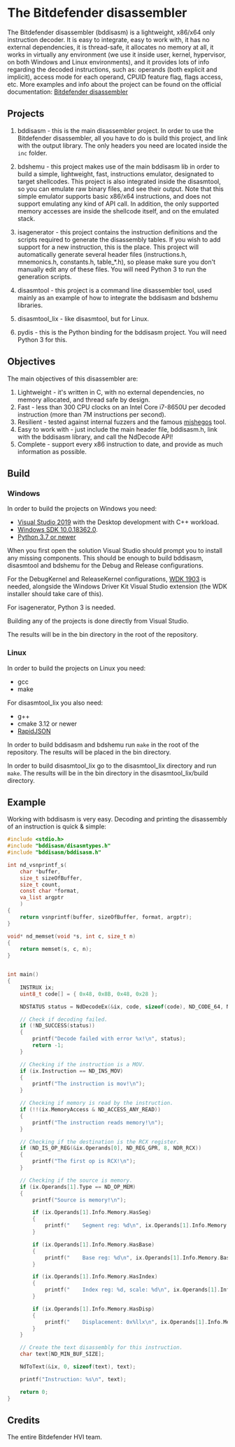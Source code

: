 # The Bitdefender disassembler

The Bitdefender disassembler (bddisasm) is a lightweight, x86/x64 only instruction decoder. It is easy to integrate, easy to work with, it has no external dependencies, it is thread-safe, it allocates no memory at all, it works in virtually any environment (we use it inside user, kernel, hypervisor, on both Windows and Linux environments), and it provides lots of info regarding the decoded instructions, such as: operands (both explicit and implicit), access mode for each operand, CPUID feature flag, flags access, etc. More examples and info about the project can be found on the official documentation: [Bitdefender disassembler](http://bddisasm.readthedocs.io)

## Projects

1. bddisasm - this is the main disassembler project. In order to use the Bitdefender disassembler, all you have to do is build this project, and link with the output library. The only headers you need are located inside the `inc` folder.

2. bdshemu - this project makes use of the main bddisasm lib in order to build a simple, lightweight, fast, instructions emulator, designated to target shellcodes. This project is also integrated inside the disasmtool, so you can
emulate raw binary files, and see their output. Note that this simple emulator supports basic x86/x64 instructions, and does not support emulating any kind of API call. In addition, the only supported memory accesses are inside the shellcode itself, and on the emulated stack.

3. isagenerator - this project contains the instruction definitions and the scripts required to generate the disassembly tables. If you wish to add support for a new instruction, this is the place. This project will automatically generate several header files (instructions.h, mnemonics.h, constants.h, table_\*.h), so please make sure you don't manually edit any of these files. You will need Python 3 to run the generation scripts.

4. disasmtool - this project is a command line disassembler tool, used mainly as an example of how to integrate the bddisasm and bdshemu libraries.

5. disasmtool_lix - like disasmtool, but for Linux.

6. pydis - this is the Python binding for the bddisasm project. You will need Python 3 for this.

## Objectives

The main objectives of this disassembler are:

1. Lightweight - it's written in C, with no external dependencies, no memory allocated, and thread safe by design.
2. Fast - less than 300 CPU clocks on an Intel Core i7-8650U per decoded instruction (more than 7M instructions per second).
3. Resilient - tested against internal fuzzers and the famous [mishegos](https://github.com/trailofbits/mishegos) tool.
4. Easy to work with - just include the main header file, bddisasm.h, link with the bddisasm library, and call the NdDecode API!
5. Complete - support every x86 instruction to date, and provide as much information as possible.

## Build

### Windows

In order to build the projects on Windows you need:

* [Visual Studio 2019](https://visualstudio.microsoft.com/vs/) with the Desktop development with C++ workload.
* [Windows SDK 10.0.18362.0](https://developer.microsoft.com/en-us/windows/downloads/windows-10-sdk/).
* [Python 3.7 or newer](https://www.python.org/downloads/release/python-373/)

When you first open the solution Visual Studio should prompt you to install any missing components.
This should be enough to build bddisasm, disasmtool and bdshemu for the Debug and Release configurations.

For the DebugKernel and ReleaseKernel configurations, [WDK 1903](https://go.microsoft.com/fwlink/?linkid=2085767) is needed, alongside the Windows Driver Kit Visual Studio extension (the WDK installer should take care of this).

For isagenerator, Python 3 is needed.

Building any of the projects is done directly from Visual Studio.

The results will be in the bin directory in the root of the repository.

### Linux

In order to build the projects on Linux you need:

* gcc
* make

For disasmtool_lix you also need:

* g++
* cmake 3.12 or newer
* [RapidJSON](https://github.com/Tencent/rapidjson/)

In order to build bddisasm and bdshemu run `make` in the root of the repository. The results will be placed in the bin directory.

In order to build disasmtool_lix go to the disasmtool_lix directory and run `make`. The results will be in the bin directory in the disasmtool_lix/build directory.

## Example

Working with bddisasm is very easy. Decoding and printing the disassembly of an instruction is quick & simple:

```c
#include <stdio.h>
#include "bddisasm/disasmtypes.h"
#include "bddisasm/bddisasm.h"

int nd_vsnprintf_s(
    char *buffer,
    size_t sizeOfBuffer,
    size_t count,
    const char *format,
    va_list argptr
    )
{
    return vsnprintf(buffer, sizeOfBuffer, format, argptr);
}

void* nd_memset(void *s, int c, size_t n)
{
    return memset(s, c, n);
}


int main()
{
    INSTRUX ix;
    uint8_t code[] = { 0x48, 0x8B, 0x48, 0x28 };

    NDSTATUS status = NdDecodeEx(&ix, code, sizeof(code), ND_CODE_64, ND_DATA_64);

    // Check if decoding failed.
    if (!ND_SUCCESS(status))
    {
        printf("Decode failed with error %x!\n", status);
        return -1;
    }

    // Checking if the instruction is a MOV.
    if (ix.Instruction == ND_INS_MOV)
    {
        printf("The instruction is mov!\n");
    }

    // Checking if memory is read by the instruction.
    if (!!(ix.MemoryAccess & ND_ACCESS_ANY_READ))
    {
        printf("The instruction reads memory!\n");
    }

    // Checking if the destination is the RCX register.
    if (ND_IS_OP_REG(&ix.Operands[0], ND_REG_GPR, 8, NDR_RCX))
    {
        printf("The first op is RCX!\n");
    }

    // Checking if the source is memory.
    if (ix.Operands[1].Type == ND_OP_MEM)
    {
        printf("Source is memory!\n");

        if (ix.Operands[1].Info.Memory.HasSeg)
        {
            printf("    Segment reg: %d\n", ix.Operands[1].Info.Memory.Seg);
        }

        if (ix.Operands[1].Info.Memory.HasBase)
        {
            printf("    Base reg: %d\n", ix.Operands[1].Info.Memory.Base);
        }

        if (ix.Operands[1].Info.Memory.HasIndex)
        {
            printf("    Index reg: %d, scale: %d\n", ix.Operands[1].Info.Memory.Index, ix.Operands[1].Info.Memory.Scale);
        }

        if (ix.Operands[1].Info.Memory.HasDisp)
        {
            printf("    Displacement: 0x%llx\n", ix.Operands[1].Info.Memory.Disp);
        }
    }

    // Create the text disassembly for this instruction.
    char text[ND_MIN_BUF_SIZE];

    NdToText(&ix, 0, sizeof(text), text);

    printf("Instruction: %s\n", text);

    return 0;
}
```

## Credits

The entire Bitdefender HVI team.
